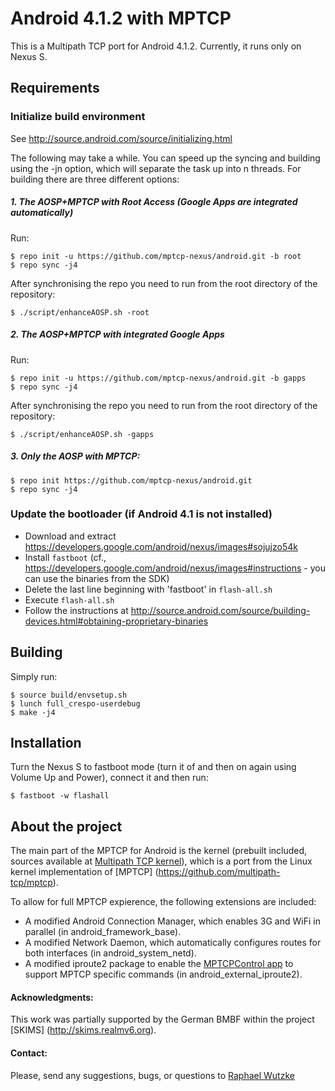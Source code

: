 Android 4.1.2 with MPTCP
========================

This is a Multipath TCP port for Android 4.1.2. Currently, it runs only on Nexus S.

## Requirements
### Initialize build environment
See http://source.android.com/source/initializing.html

The following may take a while. You can speed up the syncing and building using the -jn option, which will separate the task up into n threads.
For building there are three different options:
##### 1. The AOSP+MPTCP with Root Access (Google Apps are integrated automatically)
Run:

    $ repo init -u https://github.com/mptcp-nexus/android.git -b root
    $ repo sync -j4

After synchronising the repo you need to run from the root directory of the repository:
  
    $ ./script/enhanceAOSP.sh -root

##### 2. The AOSP+MPTCP with integrated Google Apps
Run:

    $ repo init -u https://github.com/mptcp-nexus/android.git -b gapps
    $ repo sync -j4

After synchronising the repo you need to run from the root directory of the repository:
  

    $ ./script/enhanceAOSP.sh -gapps

##### 3. Only the AOSP with MPTCP:

    $ repo init https://github.com/mptcp-nexus/android.git
    $ repo sync -j4

### Update the bootloader (if Android 4.1 is not installed)
- Download and extract https://developers.google.com/android/nexus/images#sojujzo54k
- Install ```fastboot```  (cf., https://developers.google.com/android/nexus/images#instructions - you can use the binaries from the SDK)
- Delete the last line beginning with 'fastboot' in ```flash-all.sh```
- Execute ```flash-all.sh```
- Follow the instructions at http://source.android.com/source/building-devices.html#obtaining-proprietary-binaries

## Building
Simply run:

    $ source build/envsetup.sh
    $ lunch full_crespo-userdebug
    $ make -j4

## Installation
Turn the Nexus S to fastboot mode (turn it of and then on again using Volume Up and Power), connect it and then run:

    $ fastboot -w flashall

## About the project
The main part of the MPTCP for Android is the kernel (prebuilt included, sources available at [Multipath TCP kernel](https://github.com/multipath-tcp/mptcp_3.0.x/tree/mptcp_samsung)), which is a port from the Linux kernel implementation of [MPTCP] (https://github.com/multipath-tcp/mptcp).

To allow for full MPTCP expierence, the following extensions are included:
- A modified Android Connection Manager, which enables 3G and WiFi in parallel (in android_framework_base).
- A modified Network Daemon, which automatically configures routes for both interfaces (in android_system_netd).
- A modified iproute2 package to enable the [MPTCPControl app](https://github.com/mptcp-galaxys2) to support MPTCP specific commands (in android_external_iproute2).

#### Acknowledgments:
This work was partially supported by the German BMBF within the project [SKIMS] (http://skims.realmv6.org).

#### Contact: 
Please, send any suggestions, bugs, or questions to [Raphael Wutzke](mailto:raphael.wutzke@googlemail.com)
